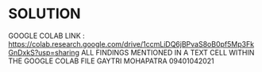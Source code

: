 # SOLUTION

GOOGLE COLAB LINK : https://colab.research.google.com/drive/1ccmLiDQ6jBPvaS8oB0pf5Mp3FkGnDxkS?usp=sharing
ALL FINDINGS MENTIONED IN A TEXT CELL WITHIN THE GOOGLE COLAB FILE
GAYTRI MOHAPATRA
09401042021
